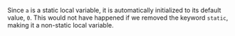 Since `a` is a static local variable, it is automatically initialized to its default value, `0`. This would not have happened if we removed the keyword `static`, making it a non-static local variable.